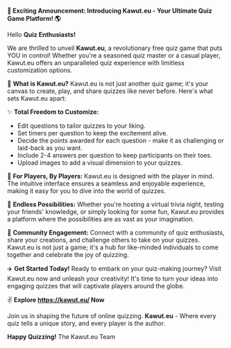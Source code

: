 **🎉 Exciting Announcement: Introducing Kawut.eu - Your Ultimate Quiz Game Platform! 🌎**

Hello **Quiz Enthusiasts!**

We are thrilled to unveil **Kawut.eu**, a revolutionary free quiz game that puts YOU in control! Whether you're a seasoned quiz master or a casual player, Kawut.eu offers an unparalleled quiz experience with limitless customization options.

🏓 **What is Kawut.eu?**
Kawut.eu is not just another quiz game; it's your canvas to create, play, and share quizzes like never before. Here's what sets Kawut.eu apart:

✨ **Total Freedom to Customize:**

- Edit questions to tailor quizzes to your liking.
- Set timers per question to keep the excitement alive.
- Decide the points awarded for each question - make it as challenging or laid-back as you want.
- Include 2-4 answers per question to keep participants on their toes.
- Upload images to add a visual dimension to your quizzes.

🧸 **For Players, By Players:**
Kawut.eu is designed with the player in mind. The intuitive interface ensures a seamless and enjoyable experience, making it easy for you to dive into the world of quizzes.

🌈  **Endless Possibilities:**
Whether you're hosting a virtual trivia night, testing your friends' knowledge, or simply looking for some fun, Kawut.eu provides a platform where the possibilities are as vast as your imagination.

👑 **Community Engagement:**
Connect with a community of quiz enthusiasts, share your creations, and challenge others to take on your quizzes. Kawut.eu is not just a game; it's a hub for like-minded individuals to come together and celebrate the joy of quizzing.

✈️ **Get Started Today!**
Ready to embark on your quiz-making journey? Visit Kawut.eu now and unleash your creativity! It's time to turn your ideas into engaging quizzes that will captivate players around the globe.

✌️ **Explore https://kawut.eu/ Now**

Join us in shaping the future of online quizzing. **Kawut.eu** - Where every quiz tells a unique story, and every player is the author.

**Happy Quizzing!**
The Kawut.eu Team